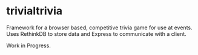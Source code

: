 # trivialtrivia
Framework for a browser based, competitive trivia game for use at events. Uses RethinkDB to store data and Express to communicate with a client.

Work in Progress.
